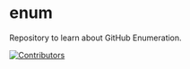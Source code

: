 # enum
Repository to learn about GitHub Enumeration.





















































































































































































































[![Contributors](https://img.shields.io/badge/Contributors-3-brightgreen)](https://github.com/EurydiceCorp/enum/graphs/contributors)
